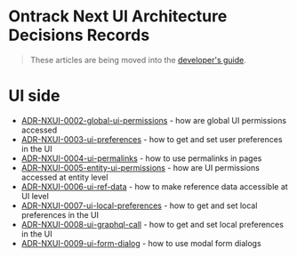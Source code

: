 Ontrack Next UI Architecture Decisions Records
==============================================

> These articles are being moved into the [developer's guide](../dev-guide/README.md).

# UI side

* [ADR-NXUI-0002-global-ui-permissions](ADR-NXUI-0002-global-ui-permissions.md) - how are global UI permissions accessed
* [ADR-NXUI-0003-ui-preferences](ADR-NXUI-0003-ui-preferences.md) - how to get and set user preferences in the UI
* [ADR-NXUI-0004-ui-permalinks](ADR-NXUI-0004-ui-permalink.md) - how to use permalinks in pages
* [ADR-NXUI-0005-entity-ui-permissions](ADR-NXUI-0005-entity-ui-permissions.md) - how are UI permissions accessed at entity level
* [ADR-NXUI-0006-ui-ref-data](ADR-NXUI-0006-ui-ref-data.md) - how to make reference data accessible at UI level
* [ADR-NXUI-0007-ui-local-preferences](ADR-NXUI-0007-ui-local-preferences.md) - how to get and set local preferences in the UI
* [ADR-NXUI-0008-ui-graphql-call](ADR-NXUI-0008-ui-graphql-call.md) - how to get and set local preferences in the UI
* [ADR-NXUI-0009-ui-form-dialog](ADR-NXUI-0009-ui-form-dialog.md) - how to use modal form dialogs
